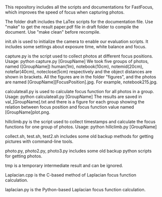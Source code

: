 This repository includes all the scripts and documentations for FastFocus, which improves the speed of focus when capturing photos.

The folder draft includes the LaTex scripts for the documentation file.
Use "make" to get the result paper.pdf file in draft folder to compile the document.
Use "make clean" before recompile.

init.sh is used to initialize the camera to enable our evaluation scripts.
It includes some settings about exposure time, white balance and focus.

capture.py is the script used to collect photos at different focus positions.
Usage: python capture.py [GroupName]
We took five groups of photos, named ([GroupName]) human(1m), notebook(10cm), notemid(20cm), notefar(40cm), noteclose(5cm) respectively and the object distances are shown in brackets.
All the figures are in the folder "figures", and the photos are named [GroupName][FocusPosition].jpg.
For example, notebook215.jpg.

calculateall.py is used to calculate focus function for all photos in a group.
Usage: python calculateall.py [GroupName]
The results are saved in val\_[GroupName].txt and there is a figure for each group showing the relation between focus position and focus function value named [GroupName]plot.png.

hillclimb.py is the script used to collect timestamps and calculate the focus functions for one group of photos.
Usage: python hillclimb.py [GroupName]



collect.sh, test.sh, test2.sh includes some old backup methods for getting pictures with command-line tools.

photo.py, photo2.py, photo3.py includes some old backup python scripts for getting photos.

tmp is a temporary intermediate result and can be ignored.

Laplacian.cpp is the C-based method of Laplacian focus function calculation.

laplacian.py is the Python-based Laplacian focus function calculation.
